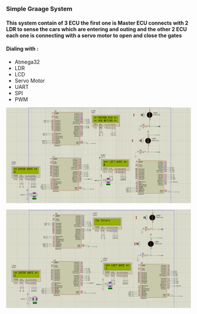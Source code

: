 ### Simple Graage System

#### This system contain of 3 ECU the first one is Master ECU connects with  2 LDR to sense the cars which are entering and outing and the other 2 ECU each one is connecting with a servo motor to open and close the gates

#### Dialing with :
* Atmega32
* LDR
* LCD
* Servo Motor
* UART
* SPI
* PWM

![alt text](https://github.com/mohammedawwad22/Simple-Graage-System/blob/master/1.PNG)

![alt text](https://github.com/mohammedawwad22/Simple-Graage-System/blob/master/2.PNG)
